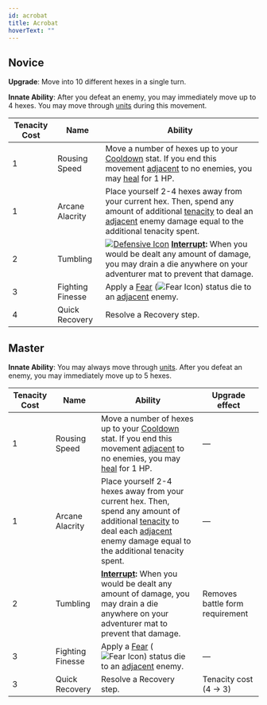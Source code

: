 ```yaml
---
id: acrobat
title: Acrobat
hoverText: ""
---
```


## Novice

**Upgrade**: Move into 10 different hexes in a single turn.

**Innate Ability**: After you defeat an enemy, you may immediately move up to 4 hexes. You may move through [units](/docs/glossary/unit) during this movement.

| Tenacity Cost | Name             | Ability                                                                                                                                                                                                                                                                       |
| ------------- | ---------------- | ----------------------------------------------------------------------------------------------------------------------------------------------------------------------------------------------------------------------------------------------------------------------------- |
| 1             | Rousing Speed    | Move a number of hexes up to your [Cooldown](/docs/all/stats/cooldown) stat. If you end this movement [adjacent](/docs/glossary/adjacent) to no enemies, you may [heal](/docs/glossary/healing) for 1 HP.                                                                     |
| 1             | Arcane Alacrity  | Place yourself 2-4 hexes away from your current hex. Then, spend any amount of additional [tenacity](/docs/glossary/tenacity) to deal an [adjacent](/docs/glossary/adjacent) enemy damage equal to the additional tenacity spent.                                             |
| 2             | Tumbling         | [<img src="/icons/defensive.svg" alt="Defensive Icon" class="icon-svg" />](/docs/battle-forms/defensive) **[Interrupt](/docs/glossary/interrupt):** When you would be dealt any amount of damage, you may drain a die anywhere on your adventurer mat to prevent that damage. |
| 3             | Fighting Finesse | Apply a [Fear](/docs/status-effects/fear) (<img src="/icons/fear.svg" alt="Fear Icon" class="icon-svg" />) status die to an [adjacent](/docs/glossary/adjacent) enemy.                                                                                                        |
| 4             | Quick Recovery   | Resolve a Recovery step.                                                                                                                                                                                                                                                      |

## Master

**Innate Ability**: You may always move through [units](/docs/glossary/unit). After you defeat an enemy, you may immediately move up to 5 hexes.

| Tenacity Cost | Name             | Ability                                                                                                                                                                                                                             | Upgrade effect                  |
| ------------- | ---------------- | ----------------------------------------------------------------------------------------------------------------------------------------------------------------------------------------------------------------------------------- | ------------------------------- |
| 1             | Rousing Speed    | Move a number of hexes up to your [Cooldown](/docs/all/stats/cooldown) stat. If you end this movement [adjacent](/docs/glossary/adjacent) to no enemies, you may [heal](/docs/glossary/healing) for 1 HP.                           | —                               |
| 1             | Arcane Alacrity  | Place yourself 2-4 hexes away from your current hex. Then, spend any amount of additional [tenacity](/docs/glossary/tenacity) to deal each [adjacent](/docs/glossary/adjacent) enemy damage equal to the additional tenacity spent. | —                               |
| 2             | Tumbling         | **[Interrupt](/docs/glossary/interrupt):** When you would be dealt any amount of damage, you may drain a die anywhere on your adventurer mat to prevent that damage.                                                                | Removes battle form requirement |
| 3             | Fighting Finesse | Apply a [Fear](/docs/status-effects/fear) (<img src="/icons/fear.svg" alt="Fear Icon" class="icon-svg" />) status die to an [adjacent](/docs/glossary/adjacent) enemy.                                                              | —                               |
| 3             | Quick Recovery   | Resolve a Recovery step.                                                                                                                                                                                                            | Tenacity cost<br/>(4 → 3)       |
